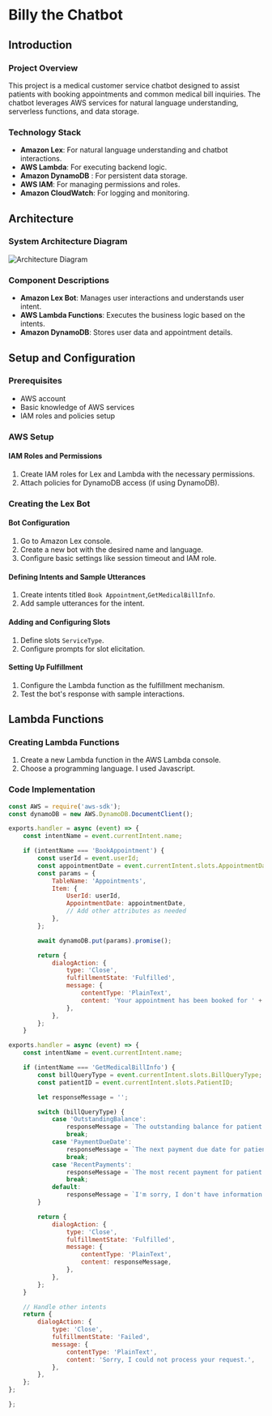 # Billy the Chatbot

## Introduction
### Project Overview
This project is a medical customer service chatbot designed to assist patients with booking appointments and common medical bill inquiries. The chatbot leverages AWS services for natural language understanding, serverless functions, and data storage.

### Technology Stack
- **Amazon Lex**: For natural language understanding and chatbot interactions.
- **AWS Lambda**: For executing backend logic.
- **Amazon DynamoDB** : For persistent data storage.
- **AWS IAM**: For managing permissions and roles.
- **Amazon CloudWatch**: For logging and monitoring.

## Architecture
### System Architecture Diagram
![Architecture Diagram](link_to_diagram.png)

### Component Descriptions
- **Amazon Lex Bot**: Manages user interactions and understands user intent.
- **AWS Lambda Functions**: Executes the business logic based on the intents.
- **Amazon DynamoDB**: Stores user data and appointment details.

## Setup and Configuration
### Prerequisites
- AWS account
- Basic knowledge of AWS services
- IAM roles and policies setup

### AWS Setup
#### IAM Roles and Permissions
1. Create IAM roles for Lex and Lambda with the necessary permissions.
2. Attach policies for DynamoDB access (if using DynamoDB).

### Creating the Lex Bot
#### Bot Configuration
1. Go to Amazon Lex console.
2. Create a new bot with the desired name and language.
3. Configure basic settings like session timeout and IAM role.

#### Defining Intents and Sample Utterances
1. Create intents titled `Book Appointment`,`GetMedicalBillInfo`.
2. Add sample utterances for the intent.

#### Adding and Configuring Slots
1. Define slots `ServiceType`.
2. Configure prompts for slot elicitation.

#### Setting Up Fulfillment
1. Configure the Lambda function as the fulfillment mechanism.
2. Test the bot's response with sample interactions.

## Lambda Functions
### Creating Lambda Functions
1. Create a new Lambda function in the AWS Lambda console.
2. Choose a programming language. I used Javascript.

### Code Implementation
```javascript
const AWS = require('aws-sdk');
const dynamoDB = new AWS.DynamoDB.DocumentClient();

exports.handler = async (event) => {
    const intentName = event.currentIntent.name;

    if (intentName === 'BookAppointment') {
        const userId = event.userId;
        const appointmentDate = event.currentIntent.slots.AppointmentDate;
        const params = {
            TableName: 'Appointments',
            Item: {
                UserId: userId,
                AppointmentDate: appointmentDate,
                // Add other attributes as needed
            },
        };

        await dynamoDB.put(params).promise();

        return {
            dialogAction: {
                type: 'Close',
                fulfillmentState: 'Fulfilled',
                message: {
                    contentType: 'PlainText',
                    content: 'Your appointment has been booked for ' + appointmentDate,
                },
            },
        };
    }

exports.handler = async (event) => {
    const intentName = event.currentIntent.name;

    if (intentName === 'GetMedicalBillInfo') {
        const billQueryType = event.currentIntent.slots.BillQueryType;
        const patientID = event.currentIntent.slots.PatientID;

        let responseMessage = '';

        switch (billQueryType) {
            case 'OutstandingBalance':
                responseMessage = `The outstanding balance for patient ID ${patientID} is $250.`;
                break;
            case 'PaymentDueDate':
                responseMessage = `The next payment due date for patient ID ${patientID} is on August 31, 2024.`;
                break;
            case 'RecentPayments':
                responseMessage = `The most recent payment for patient ID ${patientID} was $100 on July 15, 2024.`;
                break;
            default:
                responseMessage = `I'm sorry, I don't have information on that topic. Please try asking about Outstanding Balance, Payment Due Date, or Recent Payments.`;
        }

        return {
            dialogAction: {
                type: 'Close',
                fulfillmentState: 'Fulfilled',
                message: {
                    contentType: 'PlainText',
                    content: responseMessage,
                },
            },
        };
    }

    // Handle other intents
    return {
        dialogAction: {
            type: 'Close',
            fulfillmentState: 'Failed',
            message: {
                contentType: 'PlainText',
                content: 'Sorry, I could not process your request.',
            },
        },
    };
};

};
